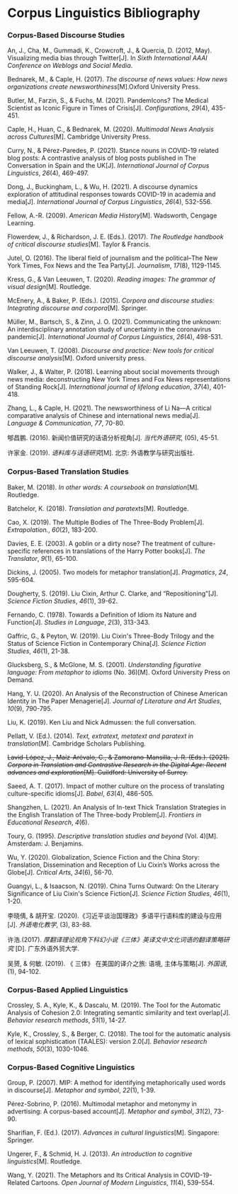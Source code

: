 # Corpus Linguistics Bibliography

### Corpus-Based Discourse Studies

An, J., Cha, M., Gummadi, K., Crowcroft, J., & Quercia, D. (2012, May). Visualizing media bias through Twitter[J]. In *Sixth International AAAI Conference on Weblogs and Social Media*.

Bednarek, M., & Caple, H. (2017). *The discourse of news values: How news organizations create newsworthiness*[M].Oxford University Press.

Butler, M., Farzin, S., & Fuchs, M. (2021). PandemIcons? The Medical Scientist as Iconic Figure in Times of Crisis[J]. *Configurations*, *29*(4), 435-451.

Caple, H., Huan, C., & Bednarek, M. (2020). *Multimodal News Analysis across Cultures*[M]. Cambridge University Press.

Curry, N., & Pérez-Paredes, P. (2021). Stance nouns in COVID-19 related blog posts: A contrastive analysis of blog posts published in The Conversation in Spain and the UK[J]. *International Journal of Corpus Linguistics*, *26*(4), 469-497.

Dong, J., Buckingham, L., & Wu, H. (2021). A discourse dynamics exploration of attitudinal responses towards COVID-19 in academia and media[J]. *International Journal of Corpus Linguistics*, *26*(4), 532-556.

Fellow, A.-R. (2009). *American Media History*[M]. Wadsworth, Cengage Learning.

Flowerdew, J., & Richardson, J. E. (Eds.). (2017). *The Routledge handbook of critical discourse studies*[M]. Taylor & Francis.

Jutel, O. (2016). The liberal field of journalism and the political–The New York Times, Fox News and the Tea Party[J]. *Journalism*, *17*(8), 1129-1145.

Kress, G., & Van Leeuwen, T. (2020). *Reading images: The grammar of visual design*[M]. Routledge.

McEnery, A., & Baker, P. (Eds.). (2015). *Corpora and discourse studies: Integrating discourse and corpora*[M]. Springer.

Müller, M., Bartsch, S., & Zinn, J. O. (2021). Communicating the unknown: An interdisciplinary annotation study of uncertainty in the coronavirus pandemic[J]. *International Journal of Corpus Linguistics*, *26*(4), 498-531.

Van Leeuwen, T. (2008). *Discourse and practice: New tools for critical discourse analysis*[M]. Oxford university press.

Walker, J., & Walter, P. (2018). Learning about social movements through news media: deconstructing New York Times and Fox News representations of Standing Rock[J]. *International journal of lifelong education*, *37*(4), 401-418.

Zhang, L., & Caple, H. (2021). The newsworthiness of Li Na—A critical comparative analysis of Chinese and international news media[J]. *Language & Communication*, *77*, 70-80.

郇昌鹏. (2016). 新闻价值研究的话语分析视角[J]. *当代外语研究*, (05), 45-51.

许家金. (2019). *语料库与话语研究*[M]. 北京: 外语教学与研究出版社.

### Corpus-Based Translation Studies

Baker, M. (2018). *In other words: A coursebook on translation*[M]. Routledge.

Batchelor, K. (2018). *Translation and paratexts*[M]. Routledge.

Cao, X. (2019). The Multiple Bodies of The Three-Body Problem[J]. *Extrapolation.*, *60*(2), 183-200.

Davies, E. E. (2003). A goblin or a dirty nose? The treatment of culture-specific references in translations of the Harry Potter books[J]. *The Translator*, *9*(1), 65-100.

Dickins, J. (2005). Two models for metaphor translation[J]. *Pragmatics*, *24*, 595-604.

Dougherty, S. (2019). Liu Cixin, Arthur C. Clarke, and “Repositioning”[J]. *Science Fiction Studies*, *46*(1), 39-62.

Fernando, C. (1978). Towards a Definition of Idiom its Nature and Function[J]. *Studies in Language*,  *2*(3), 313-343.

Gaffric, G., & Peyton, W. (2019). Liu Cixin's Three-Body Trilogy and the Status of Science Fiction in Contemporary China[J]. *Science Fiction Studies*, *46*(1), 21-38.

Glucksberg, S., & McGlone, M. S. (2001). *Understanding figurative language: From metaphor to idioms* (No. 36)[M]. Oxford University Press on Demand.

Hang, Y. U. (2020). An Analysis of the Reconstruction of Chinese American Identity in The Paper Menagerie[J]. *Journal of Literature and Art Studies*, *10*(9), 790-795.

Liu, K. (2019). Ken Liu and Nick Admussen: the full conversation.

Pellatt, V. (Ed.). (2014). *Text, extratext, metatext and paratext in translation*[M]. Cambridge Scholars Publishing.

~~Lavid-López, J., Maíz-Arévalo, C., & Zamorano-Mansilla, J. R. (Eds.). (2021). *Corpora in Translation and Contrastive Research in the Digital Age: Recent advances and exploration*[M]. Guildford: University of Surrey.~~

Saeed, A. T. (2017). Impact of mother culture on the process of translating culture-specific idioms[J]. *Babel*, *63*(4), 486-505.

Shangzhen, L. (2021). An Analysis of In-text Thick Translation Strategies in the English Translation of The Three-body Problem[J]. *Frontiers in Educational Research*, *4*(6).

Toury, G. (1995). *Descriptive translation studies and beyond* (Vol. 4)[M]. Amsterdam: J. Benjamins.

Wu, Y. (2020). Globalization, Science Fiction and the China Story: Translation, Dissemination and Reception of Liu Cixin’s Works across the Globe[J]. *Critical Arts*, *34*(6), 56-70.

Guangyi, L., & Isaacson, N. (2019). China Turns Outward: On the Literary Significance of Liu Cixin's Science Fiction[J]. *Science Fiction Studies*, *46*(1), 1-20.

李晓倩, & 胡开宝. (2020).《习近平谈治国理政》多语平行语料库的建设与应用[J]. *外语电化教学*, (3), 83-88.

许浩.(2017). *厚翻译理论视角下科幻小说《三体》英译文中文化词语的翻译策略研究* [D]. 广东外语外贸大学.

吴赟, & 何敏. (2019). 《 三体》 在美国的译介之旅: 语境, 主体与策略[J]. *外国语*, (1), 94-102.

### Corpus-Based Applied Linguistics

Crossley, S. A., Kyle, K., & Dascalu, M. (2019). The Tool for the Automatic Analysis of Cohesion 2.0: Integrating semantic similarity and text overlap[J]. *Behavior research methods*, *51*(1), 14-27.

Kyle, K., Crossley, S., & Berger, C. (2018). The tool for the automatic analysis of lexical sophistication (TAALES): version 2.0[J]. *Behavior research methods*, *50*(3), 1030-1046.

### Corpus-Based Cognitive Linguistics

Group, P. (2007). MIP: A method for identifying metaphorically used words in discourse[J]. *Metaphor and symbol*, *22*(1), 1-39.

Pérez-Sobrino, P. (2016). Multimodal metaphor and metonymy in advertising: A corpus-based account[J]. *Metaphor and symbol*, *31*(2), 73-90.

Sharifian, F. (Ed.). (2017). *Advances in cultural linguistics*[M]. Singapore: Springer.

Ungerer, F., & Schmid, H. J. (2013). *An introduction to cognitive linguistics*[M]. Routledge.

Wang, Y. (2021). The Metaphors and Its Critical Analysis in COVID-19-Related Cartoons. *Open Journal of Modern Linguistics*, *11*(4), 539-554.
